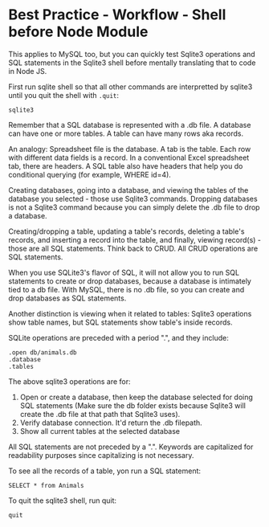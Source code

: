 # Best Practice - Workflow - Shell before Node Module
This applies to MySQL too, but you can quickly test Sqlite3 operations and SQL statements in the Sqlite3 shell before mentally translating that to code in Node JS.

First run sqlite shell so that all other commands are interpretted by sqlite3 until you quit the shell with `.quit`:
```
sqlite3
```

Remember that a SQL database is represented with a .db file. A database can have one or more tables. A table can have many rows aka records.

An analogy: Spreadsheet file is the database. A tab is the table. Each row with different data fields is a record. In a conventional Excel spreadsheet tab, there are headers. A SQL table also have headers that help you do conditional querying (for example, WHERE id=4).

Creating databases, going into a database, and viewing the tables of the database you selected - those use Sqlite3 commands. Dropping databases is not a Sqlite3 command because you can simply delete the .db file to drop a database.

Creating/dropping a table, updating a table's records, deleting a table's records, and inserting a record into the table, and finally, viewing record(s) - those are all SQL statements. Think back to CRUD. All CRUD operations are SQL statements. 

When you use SQLite3's flavor of SQL, it will not allow you to run SQL statements to create or drop databases, because a database is intimately tied to a db file. With MySQL, there is no .db file, so you can create and drop databases as SQL statements.

Another distinction is viewing when it related to tables: Sqlite3 operations show table names, but SQL statements show table's inside records.


SQLite operations are preceded with a period ".", and they include:
```
.open db/animals.db
.database
.tables
```

The above sqlite3 operations are for:
1. Open or create a database, then keep the database selected for doing SQL statements (Make sure the db folder exists because Sqlite3 will create the .db file at that path that Sqlite3 uses).
2. Verify database connection. It'd return the .db filepath.
3. Show all current tables at the selected database

All SQL statements are not preceded by a ".". Keywords are capitalized for readability purposes since capitalizing is not necessary.

To see all the records of a table, yon run a SQL statement:
```
SELECT * from Animals
```


To quit the sqlite3 shell, run quit:
```
quit
```
